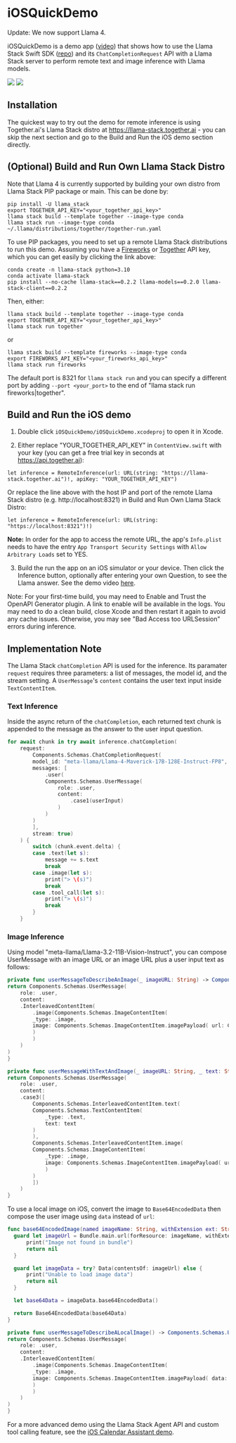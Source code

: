 # iOSQuickDemo
Update: We now support Llama 4.

iOSQuickDemo is a demo app ([video](https://drive.google.com/file/d/1X6rohq9PhVqzqWDtVKdGEhMpWaiTp79D/view?usp=sharing)) that shows how to use the Llama Stack Swift SDK ([repo](https://github.com/meta-llama/llama-stack-client-swift)) and its `ChatCompletionRequest` API with a Llama Stack server to perform remote text and image inference with Llama models.

![](ios1.png)
![](ios2.png)

## Installation

The quickest way to try out the demo for remote inference is using Together.ai's Llama Stack distro at https://llama-stack.together.ai - you can skip the next section and go to the Build and Run the iOS demo section directly.

## (Optional) Build and Run Own Llama Stack Distro

Note that Llama 4 is currently supported by building your own distro from Llama Stack PIP package or main. This can be done by:

```
pip install -U llama_stack
export TOGETHER_API_KEY="<your_together_api_key>"
llama stack build --template together --image-type conda
llama stack run --image-type conda ~/.llama/distributions/together/together-run.yaml
```

To use PIP packages, you need to set up a remote Llama Stack distributions to run this demo. Assuming you have a [Fireworks](https://fireworks.ai/account/api-keys) or [Together](https://api.together.ai/) API key, which you can get easily by clicking the link above:

```
conda create -n llama-stack python=3.10
conda activate llama-stack
pip install --no-cache llama-stack==0.2.2 llama-models==0.2.0 llama-stack-client==0.2.2
```

Then, either:
```
llama stack build --template together --image-type conda
export TOGETHER_API_KEY="<your_together_api_key>"
llama stack run together
```
or
```
llama stack build --template fireworks --image-type conda
export FIREWORKS_API_KEY="<your_fireworks_api_key>"
llama stack run fireworks
```

The default port is 8321 for `llama stack run` and you can specify a different port by adding `--port <your_port>` to the end of "llama stack run fireworks|together".

## Build and Run the iOS demo

1. Double click `iOSQuickDemo/iOSQuickDemo.xcodeproj` to open it in Xcode.

2. Either replace "YOUR_TOGETHER_API_KEY" in `ContentView.swift` with your key (you can get a free trial key in seconds at https://api.together.ai):
```
let inference = RemoteInference(url: URL(string: "https://llama-stack.together.ai")!, apiKey: "YOUR_TOGETHER_API_KEY")
```

Or replace the line above with the host IP and port of the remote Llama Stack distro (e.g. http://localhost:8321) in Build and Run Own Llama Stack Distro:

```
let inference = RemoteInference(url: URL(string: "https://localhost:8321")!)
```

**Note:** In order for the app to access the remote URL, the app's `Info.plist` needs to have the entry `App Transport Security Settings` with `Allow Arbitrary Loads` set to YES.

3. Build the run the app on an iOS simulator or your device. Then click the Inference button, optionally after entering your own Question, to see the Llama answer. See the demo video [here](https://drive.google.com/file/d/1HnME3VmsYlyeFgsIOMlxZy5c8S2xP4r4/view?usp=sharing).

Note: For your first-time build, you may need to Enable and Trust the OpenAPI Generator plugin. A link to enable will be available in the logs. You may need to do a clean build, close Xcode and then restart it again to avoid any cache issues. Otherwise, you may see "Bad Access too URLSession" errors during inference.


## Implementation Note

The Llama Stack `chatCompletion` API is used for the inference. Its paramater `request` requires three parameters: a list of messages, the model id, and the stream setting. A `UserMessage`'s `content` contains the user text input inside `TextContentItem`.

### Text Inference

Inside the async return of the `chatCompletion`, each returned text chunk is appended to the message as the answer to the user input question.

```swift
for await chunk in try await inference.chatCompletion(
    request:
        Components.Schemas.ChatCompletionRequest(
        model_id: "meta-llama/Llama-4-Maverick-17B-128E-Instruct-FP8",
        messages: [
            .user(
            Components.Schemas.UserMessage(
                role: .user,
                content:
                    .case1(userInput)
                )
            )
        )
        ],
        stream: true)
    ) {
        switch (chunk.event.delta) {
        case .text(let s):
            message += s.text
            break
        case .image(let s):
            print("> \(s)")
            break
        case .tool_call(let s):
            print("> \(s)")
            break
        }
    }
```

### Image Inference

Using model "meta-llama/Llama-3.2-11B-Vision-Instruct", you can compose UserMessage with an image URL or an image URL plus a user input text as follows:

```swift
private func userMessageToDescribeAnImage(_ imageURL: String) -> Components.Schemas.UserMessage {
return Components.Schemas.UserMessage(
    role: .user,
    content:
    .InterleavedContentItem(
        .image(Components.Schemas.ImageContentItem(
        _type: .image,
        image: Components.Schemas.ImageContentItem.imagePayload( url: Components.Schemas.URL(uri: imageURL))
        )
        )
    )
)
}

private func userMessageWithTextAndImage(_ imageURL: String, _ text: String) -> Components.Schemas.UserMessage {
return Components.Schemas.UserMessage(
    role: .user,
    content:
    .case3([
        Components.Schemas.InterleavedContentItem.text(
        Components.Schemas.TextContentItem(
            _type: .text,
            text: text
        )
        ),
        Components.Schemas.InterleavedContentItem.image(
        Components.Schemas.ImageContentItem(
            _type: .image,
            image: Components.Schemas.ImageContentItem.imagePayload( url: Components.Schemas.URL(uri: imageURL))
            )
        )
        ])
    )
}
```

To use a local image on iOS, convert the image to `Base64EncodedData` then compose the user image using `data` instead of `url`:

```swift
func base64EncodedImage(named imageName: String, withExtension ext: String) -> Base64EncodedData? {
  guard let imageUrl = Bundle.main.url(forResource: imageName, withExtension: ext) else {
      print("Image not found in bundle")
      return nil
  }

  guard let imageData = try? Data(contentsOf: imageUrl) else {
      print("Unable to load image data")
      return nil
  }

  let base64Data = imageData.base64EncodedData()

  return Base64EncodedData(base64Data)
}

private func userMessageToDescribeALocalImage() -> Components.Schemas.UserMessage {
return Components.Schemas.UserMessage(
    role: .user,
    content:
    .InterleavedContentItem(
        .image(Components.Schemas.ImageContentItem(
        _type: .image,
        image: Components.Schemas.ImageContentItem.imagePayload( data: base64EncodedImage(named: "Llama_Repo", withExtension: "jpeg"))
        )
        )
    )
)
}
```

For a more advanced demo using the Llama Stack Agent API and custom tool calling feature, see the [iOS Calendar Assistant demo](../ios_calendar_assistant).
